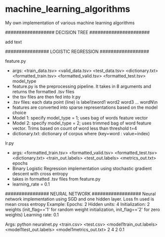# machine_learning_algorithms
My own implementation of various machine learning algorithms

################## DECISION TREE ######################

add text 





################ LOGISTIC REGRESSION ##################

feature.py
- args: <train_data.tsv> <valid_data.tsv> <test_data.tsv> <dictionary.txt> <formatted_train.tsv> <formatted_valid.tsv> <formatted_test.tsv> model_type
- feature.py is the preprocessing pipeline. It takes in 8 arguments and returns the formatted .tsv files
- the tsv files are then fed into lr.py
- .tsv files: each data point (line) is label\tword1 word2 word3 ... wordN\n
- features are converted into sparse representations based on the model choice
- Model 1: specify model_type = 1; uses bag of words feature vector
- Model 2: specify model_type = 2; uses trimmed bag of word feature vector. Trims based on count of word less than threshold t=4
- dictionary.txt: dictionary of corpus where (key=word : value=index)

lr.py
- args: <formatted_train.tsv> <formatted_valid.tsv> <formatted_test.tsv> <dictionary.txt> <train_out.labels> <test_out.labels> <metrics_out.txt> epochs
- Binary Logistic Regression implementation using stochastic gradient descent with cross entropy
- takes in formatted .tsv files from feature.py
- learning_rate = 0.1 

################ NEURAL NETWORK ##################
Neural network implementation using SGD and one hidden layer.
Loss fn used is mean cross entropy
Example: 
Epochs: 2
Hidden units: 4
Initialization: 2 weights (init_flag=='1' for random weight initialization, init_flag=='2' for zero weights)
Learning rate: 0.1

Args:
python neuralnet.py <train.csv> <test.csv> <model1train_out.labels> <model1test_out.labels> <model1metrics_out.txt> 2 4 2 0.1

